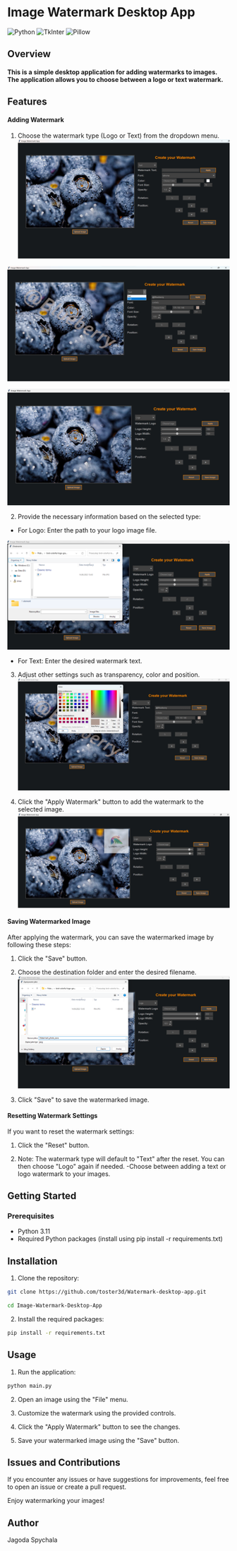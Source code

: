 # Image Watermark Desktop App

![Python](https://img.shields.io/badge/python-3670A0?style=for-the-badge&logo=python&logoColor=ffdd54)
![TkInter](https://img.shields.io/badge/TkInter-o?style=for-the-badge&logo=python&logoColor=yellow&labelColor=blue&color=blue)
![Pillow](https://img.shields.io/badge/Pillow-w?style=for-the-badge&logo=python&logoColor=orange&labelColor=hsl(0%2C%200%25%2C%2090%25)&color=hsl(0%2C%200%25%2C%2090%25))

## Overview
#### This is a simple desktop application for adding watermarks to images. The application allows you to choose between a logo or text watermark.

## Features
#### Adding Watermark
1. Choose the watermark type (Logo or Text) from the dropdown menu.
![Text mode](./screenshots/Zrzut%20ekranu%202024-02-01%20135937.png)

![Change mode](./screenshots/Zrzut%20ekranu%202024-02-01%20140422.png)

![Logo mode](./screenshots/Zrzut%20ekranu%202024-02-02%20090252.png)

2. Provide the necessary information based on the selected type:
- For Logo: Enter the path to your logo image file.

![Choose logo path](./screenshots/Zrzut%20ekranu%202024-02-02%20090413.png)

- For Text: Enter the desired watermark text.

3. Adjust other settings such as transparency, color and position.
![Choose color](./screenshots/Zrzut%20ekranu%202024-02-01%20140343.png)

4. Click the "Apply Watermark" button to add the watermark to the selected image.
![Logo watermark](./screenshots/Zrzut%20ekranu%202024-02-02%20091249.png)

#### Saving Watermarked Image
After applying the watermark, you can save the watermarked image by following these steps:

1. Click the "Save" button.

2. Choose the destination folder and enter the desired filename.
![Save image](./screenshots/Zrzut%20ekranu%202024-02-02%20091349.png)


3. Click "Save" to save the watermarked image.

#### Resetting Watermark Settings
If you want to reset the watermark settings:

1. Click the "Reset" button.

2. Note: The watermark type will default to "Text" after the reset. You can then choose "Logo" again if needed.
-Choose between adding a text or logo watermark to your images.


## Getting Started
### Prerequisites
- Python 3.11
- Required Python packages (install using pip install -r requirements.txt)

## Installation
1. Clone the repository:
```bash 
git clone https://github.com/toster3d/Watermark-desktop-app.git
```
```bash
cd Image-Watermark-Desktop-App
```

2. Install the required packages:

```bash
pip install -r requirements.txt
```
## Usage
1. Run the application:
```bash
python main.py
```
2. Open an image using the "File" menu.

3. Customize the watermark using the provided controls.

4. Click the "Apply Watermark" button to see the changes.

5. Save your watermarked image using the "Save" button.

## Issues and Contributions
If you encounter any issues or have suggestions for improvements, feel free to open an issue or create a pull request.

Enjoy watermarking your images!
## Author
Jagoda Spychala

